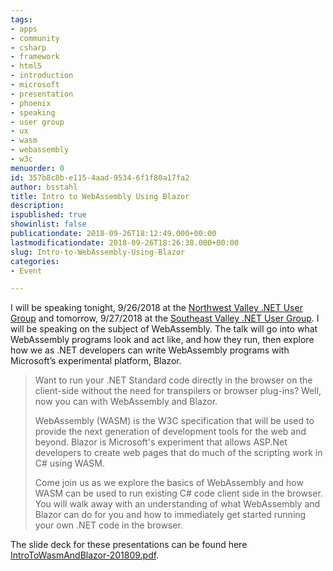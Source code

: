 ```yaml
---
tags:
- apps
- community
- csharp
- framework
- html5
- introduction
- microsoft
- presentation
- phoenix
- speaking
- user group
- ux
- wasm
- webassembly
- w3c
menuorder: 0
id: 357b8c8b-e115-4aad-9534-6f1f80a17fa2
author: bsstahl
title: Intro to WebAssembly Using Blazor
description: 
ispublished: true
showinlist: false
publicationdate: 2018-09-26T18:12:49.000+00:00
lastmodificationdate: 2018-09-26T18:26:38.000+00:00
slug: Intro-to-WebAssembly-Using-Blazor
categories:
- Event

---
```

I will be speaking tonight, 9/26/2018 at the [Northwest Valley .NET User Group](https://www.meetup.com/NWVDNUG/events/254835128/) and tomorrow, 9/27/2018 at the [Southeast Valley .NET User Group](https://www.meetup.com/sevdnug/events/254838096/). I will be speaking on the subject of WebAssembly. The talk will go into what WebAssembly programs look and act like, and how they run, then explore how we as .NET developers can write WebAssembly programs with Microsoft’s experimental platform, Blazor.


> Want to run your .NET Standard code directly in the browser on the client-side without the need for transpilers or browser plug-ins? Well, now you can with WebAssembly and Blazor.
> 
> WebAssembly (WASM) is the W3C specification that will be used to provide the next generation of development tools for the web and beyond. Blazor is Microsoft's experiment that allows ASP.Net developers to create web pages that do much of the scripting work in C# using WASM.
> 
> Come join us as we explore the basics of WebAssembly and how WASM can be used to run existing C# code client side in the browser. You will walk away with an understanding of what WebAssembly and Blazor can do for you and how to immediately get started running your own .NET code in the browser.


The slide deck for these presentations can be found here [IntroToWasmAndBlazor-201809.pdf](https://1drv.ms/b/s!AMwbHpz53UVdm45C).